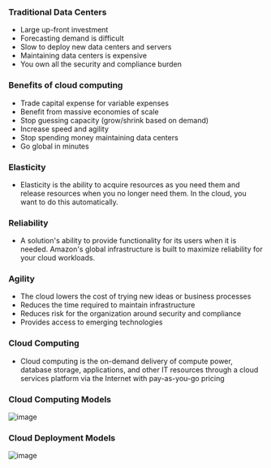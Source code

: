 ### Traditional Data Centers

* Large up-front investment
* Forecasting demand is difficult
* Slow to deploy new data centers and servers
* Maintaining data centers is expensive
* You own all the security and compliance burden

### Benefits of cloud computing

* Trade capital expense for variable expenses
* Benefit from massive economies of scale
* Stop guessing capacity (grow/shrink based on demand)
* Increase speed and agility
* Stop spending money maintaining data centers
* Go global in minutes

### Elasticity

* Elasticity is the ability to acquire resources as you need them and release resources when you no longer need them. In the cloud, you want to do this automatically.

### Reliability

* A solution's ability to provide functionality for its users when it is needed. Amazon's global infrastructure is built to maximize reliability for your cloud workloads.

### Agility

* The cloud lowers the cost of trying new ideas or business processes
* Reduces the time required to maintain infrastructure
* Reduces risk for the organization around security and compliance
* Provides access to emerging technologies

### Cloud Computing

* Cloud computing is the on-demand delivery of compute power, database storage, applications, and other IT resources through a cloud services platform via the Internet with pay-as-you-go pricing

### Cloud Computing Models

![image](https://user-images.githubusercontent.com/114364831/212095180-b4f8f42e-1994-45cb-9a33-45d5afc2bd8f.png)

### Cloud Deployment Models

![image](https://user-images.githubusercontent.com/114364831/212096743-a5deed9a-72ae-434f-804f-b38166193178.png)





